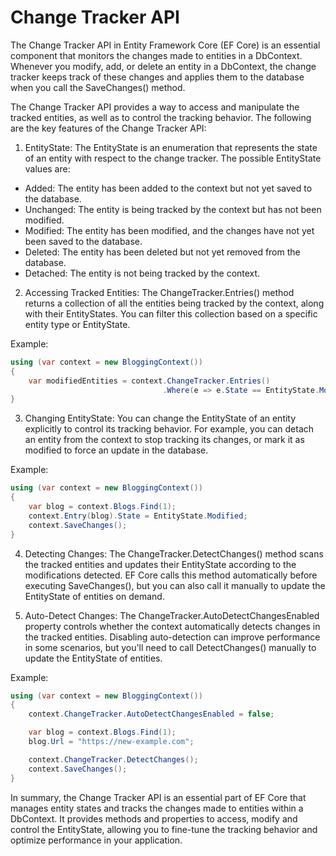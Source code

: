 # Change Tracker API

The Change Tracker API in Entity Framework Core (EF Core) is an essential component that monitors the changes made to entities in a DbContext. Whenever you modify, add, or delete an entity in a DbContext, the change tracker keeps track of these changes and applies them to the database when you call the SaveChanges() method.

The Change Tracker API provides a way to access and manipulate the tracked entities, as well as to control the tracking behavior. The following are the key features of the Change Tracker API:

1. EntityState: The EntityState is an enumeration that represents the state of an entity with respect to the change tracker. The possible EntityState values are:

- Added: The entity has been added to the context but not yet saved to the database.
- Unchanged: The entity is being tracked by the context but has not been modified.
- Modified: The entity has been modified, and the changes have not yet been saved to the database.
- Deleted: The entity has been deleted but not yet removed from the database.
- Detached: The entity is not being tracked by the context.

2. Accessing Tracked Entities: The ChangeTracker.Entries() method returns a collection of all the entities being tracked by the context, along with their EntityStates. You can filter this collection based on a specific entity type or EntityState.

Example:

```csharp
using (var context = new BloggingContext())
{
    var modifiedEntities = context.ChangeTracker.Entries()
                                  .Where(e => e.State == EntityState.Modified);
}
```

3. Changing EntityState: You can change the EntityState of an entity explicitly to control its tracking behavior. For example, you can detach an entity from the context to stop tracking its changes, or mark it as modified to force an update in the database.

Example:

```csharp
using (var context = new BloggingContext())
{
    var blog = context.Blogs.Find(1);
    context.Entry(blog).State = EntityState.Modified;
    context.SaveChanges();
}
```

4. Detecting Changes: The ChangeTracker.DetectChanges() method scans the tracked entities and updates their EntityState according to the modifications detected. EF Core calls this method automatically before executing SaveChanges(), but you can also call it manually to update the EntityState of entities on demand.

5. Auto-Detect Changes: The ChangeTracker.AutoDetectChangesEnabled property controls whether the context automatically detects changes in the tracked entities. Disabling auto-detection can improve performance in some scenarios, but you'll need to call DetectChanges() manually to update the EntityState of entities.

Example:

```csharp
using (var context = new BloggingContext())
{
    context.ChangeTracker.AutoDetectChangesEnabled = false;

    var blog = context.Blogs.Find(1);
    blog.Url = "https://new-example.com";

    context.ChangeTracker.DetectChanges();
    context.SaveChanges();
}
```

In summary, the Change Tracker API is an essential part of EF Core that manages entity states and tracks the changes made to entities within a DbContext. It provides methods and properties to access, modify and control the EntityState, allowing you to fine-tune the tracking behavior and optimize performance in your application.
